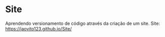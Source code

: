 # Site
Aprendendo versionamento de código através da criação de um site.
Site: https://jaovito123.github.io/Site/
